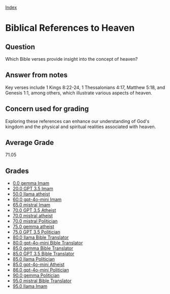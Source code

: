 
[Index](../index.md)
# Biblical References to Heaven
## Question
Which Bible verses provide insight into the concept of heaven?

## Answer from notes
Key verses include 1 Kings 8:22-24, 1 Thessalonians 4:17, Matthew 5:18, and Genesis 1:1, among others, which illustrate various aspects of heaven.

## Concern used for grading
Exploring these references can enhance our understanding of God's kingdom and the physical and spiritual realities associated with heaven.

## Average Grade
71.05

## Grades
 * [0.0 gemma Imam](../answers/gemma_Imam/Biblical_References_to_Heaven.md)
 * [20.0 GPT 3.5 Imam](../answers/GPT_3.5_Imam/Biblical_References_to_Heaven.md)
 * [50.0 llama atheist](../answers/llama_atheist/Biblical_References_to_Heaven.md)
 * [60.0 gpt-4o-mini Imam](../answers/gpt-4o-mini_Imam/Biblical_References_to_Heaven.md)
 * [65.0 mistral Imam](../answers/mistral_Imam/Biblical_References_to_Heaven.md)
 * [70.0 GPT 3.5 Atheist](../answers/GPT_3.5_Atheist/Biblical_References_to_Heaven.md)
 * [70.0 mistral atheist](../answers/mistral_atheist/Biblical_References_to_Heaven.md)
 * [70.0 mistral Politician](../answers/mistral_Politician/Biblical_References_to_Heaven.md)
 * [75.0 gemma atheist](../answers/gemma_atheist/Biblical_References_to_Heaven.md)
 * [75.0 GPT 3.5 Politician](../answers/GPT_3.5_Politician/Biblical_References_to_Heaven.md)
 * [80.0 llama Bible Translator](../answers/llama_Bible_Translator/Biblical_References_to_Heaven.md)
 * [80.0 gpt-4o-mini Bible Translator](../answers/gpt-4o-mini_Bible_Translator/Biblical_References_to_Heaven.md)
 * [85.0 gemma Bible Translator](../answers/gemma_Bible_Translator/Biblical_References_to_Heaven.md)
 * [85.0 GPT 3.5 Bible Translator](../answers/GPT_3.5_Bible_Translator/Biblical_References_to_Heaven.md)
 * [85.0 llama Politician](../answers/llama_Politician/Biblical_References_to_Heaven.md)
 * [85.0 gpt-4o-mini Atheist](../answers/gpt-4o-mini_Atheist/Biblical_References_to_Heaven.md)
 * [86.0 gpt-4o-mini Politician](../answers/gpt-4o-mini_Politician/Biblical_References_to_Heaven.md)
 * [90.0 gemma Politician](../answers/gemma_Politician/Biblical_References_to_Heaven.md)
 * [95.0 mistral Bible Translator](../answers/mistral_Bible_Translator/Biblical_References_to_Heaven.md)
 * [95.0 llama Imam](../answers/llama_Imam/Biblical_References_to_Heaven.md)

